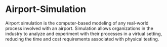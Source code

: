 # Airport-Simulation
Airport simulation is the computer-based modeling of any real-world process involved with an airport. Simulation allows organizations in the industry to analyze and experiment with their processes in a virtual setting, reducing the time and cost requirements associated with physical testing.
